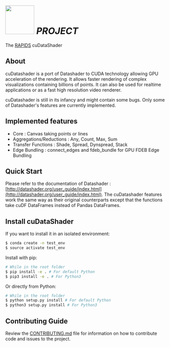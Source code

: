 # <div align="left"><img src="https://rapids.ai/assets/images/rapids_logo.png" width="90px"/>&nbsp;___PROJECT___</div>

The [RAPIDS](https://rapids.ai) cuDataShader 

## About

cuDatashader is a port of Datashader to CUDA technology allowing GPU acceleration of the rendering. It allows faster rendering of complex visualizations containing billions of points. It can also be used for realtime applications or as a fast high resolution video renderer.

cuDatashader is still in its infancy and might contain some bugs. Only some of Datashader's features are currently implemented.

## Implemented features

- Core : Canvas taking points or lines
- Aggregations/Reductions : Any, Count, Max, Sum
- Transfer Functions : Shade, Spread, Dynspread, Stack
- Edge Bundling : connect_edges and fdeb_bundle for GPU FDEB Edge Bundling

## Quick Start

Please refer to the documentation of Datashader : [http://datashader.org/user_guide/index.html](http://datashader.org/user_guide/index.html). The cuDatashader features work the same way as their original counterparts except that the functions take cuDF DataFrames instead of Pandas DataFrames.

## Install cuDataShader

If you want to install it in an isolated environment:
```sh
$ conda create -n test_env
$ source activate test_env
```

Install with pip:
```sh
# While in the root folder
$ pip install -e . # For default Python
$ pip3 install -e . # For Python3
```

Or directly from Python:
```sh
# While in the root folder
$ python setup.py install # For default Python
$ python3 setup.py install # For Python3
```

## Contributing Guide

Review the [CONTRIBUTING.md](https://github.com/rapidsai/cuDataShader/blob/master/CONTRIBUTING.md) file for information on how to contribute code and issues to the project.



